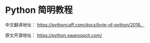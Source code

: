 # Python 简明教程


中文翻译地址：
https://pythoncaff.com/docs/byte-of-python/2018、

原文开源地址：
https://python.swaroopch.com/

